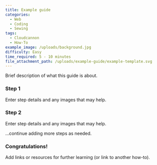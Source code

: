 ```yaml
---
title: Example guide
categories:
  - Web
  - Coding
  - Sewing
tags:
  - Cloudcannon
  - How-To
example_image: /uploads/background.jpg
difficulty: Easy
time_required: 5 - 10 minutes
file_attachment_path: /uploads/example-guide/example-template.svg
---
```


Brief description of what this guide is about.

### Step 1

Enter step details and any images that may help.

### Step 2

Enter step details and any images that may help.

…continue adding more steps as needed.

### Congratulations\!

Add links or resources for further learning (or link to another how-to).
